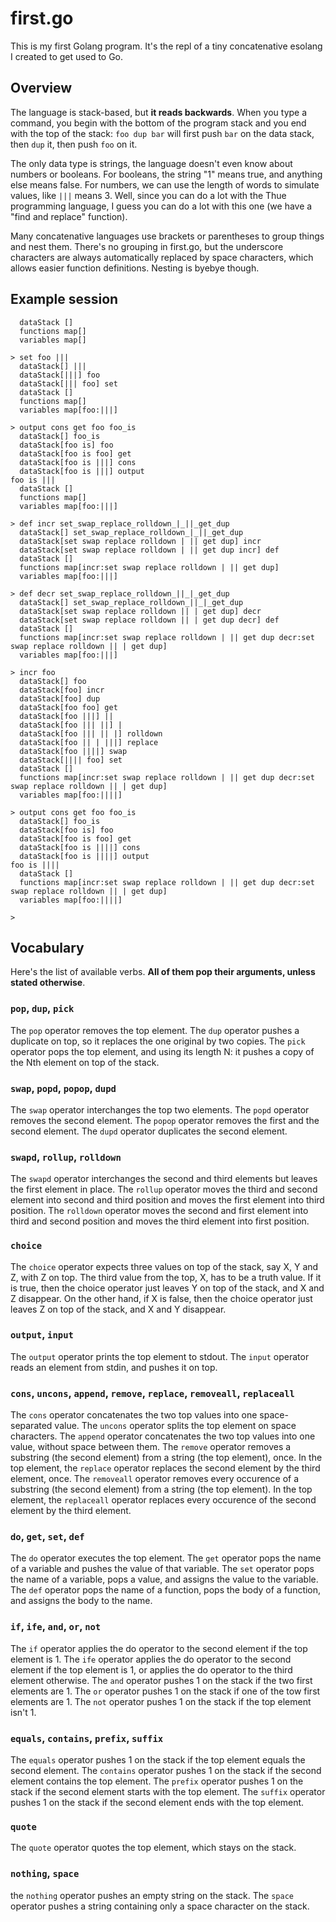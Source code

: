 # first.go

This is my first Golang program. It's the repl of a tiny concatenative esolang I created to get used to Go.

## Overview

The language is stack-based, but **it reads backwards**. When you type a command, you begin with the bottom of the program stack and you end with the top of the stack: `foo dup bar` will first push `bar` on the data stack, then `dup` it, then push `foo` on it.

The only data type is strings, the language doesn't even know about numbers or booleans. For booleans, the string "1" means true, and anything else means false. For numbers, we can use the length of words to simulate values, like `|||` means 3. Well, since you can do a lot with the Thue programming language, I guess you can do a lot with this one (we have a "find and replace" function).

Many concatenative languages use brackets or parentheses to group things and nest them. There's no grouping in first.go, but the underscore characters are always automatically replaced by space characters, which allows easier function definitions. Nesting is byebye though.

## Example session

```
  dataStack []
  functions map[]
  variables map[]

> set foo |||
  dataStack[] |||
  dataStack[|||] foo
  dataStack[||| foo] set
  dataStack []
  functions map[]
  variables map[foo:|||]

> output cons get foo foo_is
  dataStack[] foo_is
  dataStack[foo is] foo
  dataStack[foo is foo] get
  dataStack[foo is |||] cons
  dataStack[foo is |||] output
foo is |||
  dataStack []
  functions map[]
  variables map[foo:|||]

> def incr set_swap_replace_rolldown_|_||_get_dup
  dataStack[] set_swap_replace_rolldown_|_||_get_dup
  dataStack[set swap replace rolldown | || get dup] incr
  dataStack[set swap replace rolldown | || get dup incr] def
  dataStack []
  functions map[incr:set swap replace rolldown | || get dup]
  variables map[foo:|||]

> def decr set_swap_replace_rolldown_||_|_get_dup
  dataStack[] set_swap_replace_rolldown_||_|_get_dup
  dataStack[set swap replace rolldown || | get dup] decr
  dataStack[set swap replace rolldown || | get dup decr] def
  dataStack []
  functions map[incr:set swap replace rolldown | || get dup decr:set swap replace rolldown || | get dup]
  variables map[foo:|||]

> incr foo
  dataStack[] foo
  dataStack[foo] incr
  dataStack[foo] dup
  dataStack[foo foo] get
  dataStack[foo |||] ||
  dataStack[foo ||| ||] |
  dataStack[foo ||| || |] rolldown
  dataStack[foo || | |||] replace
  dataStack[foo ||||] swap
  dataStack[|||| foo] set
  dataStack []
  functions map[incr:set swap replace rolldown | || get dup decr:set swap replace rolldown || | get dup]
  variables map[foo:||||]

> output cons get foo foo_is
  dataStack[] foo_is
  dataStack[foo is] foo
  dataStack[foo is foo] get
  dataStack[foo is ||||] cons
  dataStack[foo is ||||] output
foo is ||||
  dataStack []
  functions map[incr:set swap replace rolldown | || get dup decr:set swap replace rolldown || | get dup]
  variables map[foo:||||]

>
```


## Vocabulary

Here's the list of available verbs. **All of them pop their arguments, unless stated otherwise**.

### `pop`, `dup`, `pick`
The `pop` operator removes the top element. The `dup` operator pushes a duplicate on top, so it replaces the one original by two copies. The `pick` operator pops the top element, and using its length N: it pushes a copy of the Nth element on top of the stack.

### `swap`, `popd`, `popop`, `dupd`
The `swap` operator interchanges the top two elements. The `popd` operator removes the second element. The `popop` operator removes the first and the second element. The `dupd` operator duplicates the second element.

### `swapd`, `rollup`, `rolldown`
The `swapd` operator interchanges the second and third elements but leaves the first element in place. The `rollup` operator moves the third and second element into second and third position and moves the first element into third position. The `rolldown` operator moves the second and first element into third and second position and moves the third element into first position.

### `choice`
The `choice` operator expects three values on top of the stack, say X, Y and Z, with Z on top. The third value from the top, X, has to be a truth value. If it is true, then the choice operator just leaves Y on top of the stack, and X and Z disappear. On the other hand, if X is false, then the choice operator just leaves Z on top of the stack, and X and Y disappear.

### `output`, `input`
The `output` operator prints the top element to stdout.
The `input` operator reads an element from stdin, and pushes it on top.

### `cons`, `uncons`, `append`, `remove`, `replace`, `removeall`, `replaceall`
The `cons` operator concatenates the two top values into one space-separated value.
The `uncons` operator splits the top element on space characters.
The `append` operator concatenates the two top values into one value, without space between them.
The `remove` operator removes a substring (the second element) from a string (the top element), once.
In the top element, the `replace` operator replaces the second element by the third element, once.
The `removeall` operator removes every occurence of a substring (the second element) from a string (the top element).
In the top element, the `replaceall` operator replaces every occurence of the second element by the third element.

### `do`, `get`, `set`, `def`
The `do` operator executes the top element.
The `get` operator pops the name of a variable and pushes the value of that variable.
The `set` operator pops the name of a variable, pops a value, and assigns the value to the variable.
The `def` operator pops the name of a function, pops the body of a function, and assigns the body to the name.

### `if`, `ife`, `and`, `or`, `not`
The `if` operator applies the do operator to the second element if the top element is 1.
The `ife` operator applies the do operator to the second element if the top element is 1, or applies the do operator to the third element otherwise.
The `and` operator pushes 1 on the stack if the two first elements are 1.
The `or` operator pushes 1 on the stack if one of the tow first elements are 1.
The `not` operator pushes 1 on the stack if the top element isn't 1.

### `equals`, `contains`, `prefix`, `suffix`
The `equals` operator pushes 1 on the stack if the top element equals the second element.
The `contains` operator pushes 1 on the stack if the second element contains the top element.
The `prefix` operator pushes 1 on the stack if the second element starts with the top element.
The `suffix` operator pushes 1 on the stack if the second element ends with the top element.

### `quote`
The `quote` operator quotes the top element, which stays on the stack.

### `nothing`, `space`
the `nothing` operator pushes an empty string on the stack. The `space` operator pushes a string containing only a space character on the stack.




